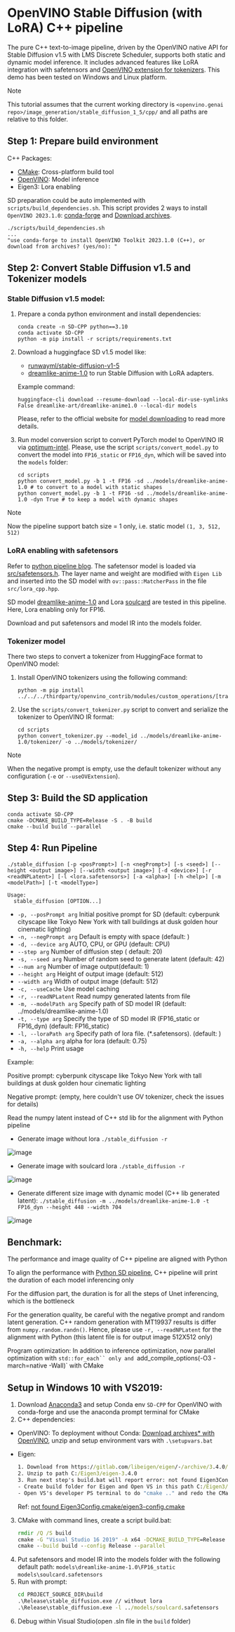 # OpenVINO Stable Diffusion (with LoRA) C++ pipeline
The pure C++ text-to-image pipeline, driven by the OpenVINO native API for Stable Diffusion v1.5 with LMS Discrete Scheduler, supports both static and dynamic model inference. It includes advanced features like LoRA integration with safetensors and [OpenVINO extension for tokenizers](https://github.com/openvinotoolkit/openvino_contrib/blob/master/modules/custom_operations/user_ie_extensions/tokenizer/python/README.md). This demo has been tested on Windows and Linux platform.

> [!NOTE]
>This tutorial assumes that the current working directory is `<openvino.genai repo>/image_generation/stable_diffusion_1_5/cpp/` and all paths are relative to this folder.

## Step 1: Prepare build environment

C++ Packages:
* [CMake](https://cmake.org/download/): Cross-platform build tool
* [OpenVINO](https://docs.openvino.ai/2023.2/openvino_docs_install_guides_overview.html): Model inference
* Eigen3: Lora enabling

SD preparation could be auto implemented with `scripts/build_dependencies.sh`. This script provides 2 ways to install `OpenVINO 2023.1.0`: [conda-forge](https://anaconda.org/conda-forge/openvino) and [Download archives](https://storage.openvinotoolkit.org/repositories/openvino/packages/2023.1/windows/).
```shell
./scripts/build_dependencies.sh
...
"use conda-forge to install OpenVINO Toolkit 2023.1.0 (C++), or download from archives? (yes/no): "
```

## Step 2: Convert Stable Diffusion v1.5 and Tokenizer models

### Stable Diffusion v1.5 model:

1. Prepare a conda python environment and install dependencies:
    ```shell
    conda create -n SD-CPP python==3.10
    conda activate SD-CPP
    python -m pip install -r scripts/requirements.txt
    ```
2. Download a huggingface SD v1.5 model like:
   - [runwayml/stable-diffusion-v1-5](https://huggingface.co/runwayml/stable-diffusion-v1-5)
   - [dreamlike-anime-1.0](https://huggingface.co/dreamlike-art/dreamlike-anime-1.0) to run Stable Diffusion with LoRA adapters.


    Example command:
    ```shell
    huggingface-cli download --resume-download --local-dir-use-symlinks False dreamlike-art/dreamlike-anime1.0 --local-dir models
    ```

    Please, refer to the official website for [model downloading](https://huggingface.co/docs/hub/models-downloading) to read more details.

3. Run model conversion script to convert PyTorch model to OpenVINO IR via [optimum-intel](https://github.com/huggingface/optimum-intel). Please, use the script `scripts/convert_model.py` to convert the model into `FP16_static` or `FP16_dyn`, which will be saved into the `models` folder:
    ```shell
    cd scripts
    python convert_model.py -b 1 -t FP16 -sd ../models/dreamlike-anime-1.0 # to convert to a model with static shapes
    python convert_model.py -b 1 -t FP16 -sd ../models/dreamlike-anime-1.0 -dyn True # to keep a model with dynamic shapes
    ```

> [!NOTE]
>Now the pipeline support batch size = 1 only, i.e. static model `(1, 3, 512, 512)`

### LoRA enabling with safetensors

Refer to [python pipeline blog](https://blog.openvino.ai/blog-posts/enable-lora-weights-with-stable-diffusion-controlnet-pipeline).
The safetensor model is loaded via [src/safetensors.h](https://github.com/hsnyder/safetensors.h). The layer name and weight are modified with
`Eigen Lib` and inserted into the SD model with `ov::pass::MatcherPass` in the file `src/lora_cpp.hpp`. 

SD model [dreamlike-anime-1.0](https://huggingface.co/dreamlike-art/dreamlike-anime-1.0) and Lora [soulcard](https://civitai.com/models/67927?modelVersionId=72591) are tested in this pipeline. Here, Lora enabling only for FP16. 

Download and put safetensors and model IR into the models folder. 

### Tokenizer model

There two steps to convert a tokenizer from HuggingFace format to OpenVINO model:

1. Install OpenVINO tokenizers using the following command:
    ```shell
    python -m pip install ../../../thirdparty/openvino_contrib/modules/custom_operations/[transformers]
    ```
2. Use the `scripts/convert_tokenizer.py` script to convert and serialize the tokenizer to OpenVINO IR format:
    ```shell
    cd scripts
    python convert_tokenizer.py --model_id ../models/dreamlike-anime-1.0/tokenizer/ -o ../models/tokenizer/
    ```

> [!NOTE]
When the negative prompt is empty, use the default tokenizer without any configuration (`-e` or `--useOVExtension`).

## Step 3: Build the SD application

```shell
conda activate SD-CPP
cmake -DCMAKE_BUILD_TYPE=Release -S . -B build
cmake --build build --parallel
```

## Step 4: Run Pipeline
```shell
./stable_diffusion [-p <posPrompt>] [-n <negPrompt>] [-s <seed>] [--height <output image>] [--width <output image>] [-d <device>] [-r <readNPLatent>] [-l <lora.safetensors>] [-a <alpha>] [-h <help>] [-m <modelPath>] [-t <modelType>]

Usage:
  stable_diffusion [OPTION...]
```

* `-p, --posPrompt arg` Initial positive prompt for SD  (default: cyberpunk cityscape like Tokyo New York  with tall buildings at dusk golden hour cinematic lighting)
* `-n, --negPrompt arg` Default is empty with space (default: )
* `-d, --device arg`    AUTO, CPU, or GPU (default: CPU)
* `--step arg`          Number of diffusion step ( default: 20)
* `-s, --seed arg`      Number of random seed to generate latent (default: 42)
* `--num arg`           Number of image output(default: 1)
* `--height arg`        Height of output image (default: 512)
* `--width arg`         Width of output image (default: 512)
* `-c, --useCache`      Use model caching
* `-r, --readNPLatent`  Read numpy generated latents from file
* `-m, --modelPath arg` Specify path of SD model IR (default: ../models/dreamlike-anime-1.0)
* `-t, --type arg`      Specify the type of SD model IR (FP16_static or FP16_dyn) (default: FP16_static)
* `-l, --loraPath arg`  Specify path of lora file. (*.safetensors). (default: )
* `-a, --alpha arg`     alpha for lora (default: 0.75)
* `-h, --help`          Print usage

Example:

Positive prompt: cyberpunk cityscape like Tokyo New York  with tall buildings at dusk golden hour cinematic lighting

Negative prompt: (empty, here couldn't use OV tokenizer, check the issues for details)  

Read the numpy latent instead of C++ std lib for the alignment with Python pipeline 

* Generate image without lora `./stable_diffusion -r`

![image](https://github.com/intel-sandbox/OV_SD_CPP/assets/102195992/66047d66-08a3-4272-abdc-7999d752eea0)

* Generate image with soulcard lora `./stable_diffusion -r`

![image](https://github.com/intel-sandbox/OV_SD_CPP/assets/102195992/0f6e2e3e-74fe-4bd4-bb86-df17cb4bf3f8)

* Generate different size image with dynamic model (C++ lib generated latent): `./stable_diffusion -m ../models/dreamlike-anime-1.0 -t FP16_dyn --height 448 --width 704`

![image](https://github.com/yangsu2022/OV_SD_CPP/assets/102195992/9bd58b64-6688-417e-b435-c0991247b97b)

## Benchmark:

The performance and image quality of C++ pipeline are aligned with Python

To align the performance with [Python SD pipeline](https://github.com/FionaZZ92/OpenVINO_sample/tree/master/SD_controlnet), C++ pipeline will print the duration of each model inferencing only

For the diffusion part, the duration is for all the steps of Unet inferencing, which is the bottleneck

For the generation quality, be careful with the negative prompt and random latent generation. C++ random generation with MT19937 results is differ from `numpy.random.randn()`. Hence, please use `-r, --readNPLatent` for the alignment with Python (this latent file is for output image 512X512 only)

Program optimization: In addition to inference optimization, now parallel optimization with `std::for_each`` only and `add_compile_options(-O3 -march=native -Wall)` with CMake 

## Setup in Windows 10 with VS2019:

1. Download [Anaconda3](https://repo.anaconda.com/archive/Anaconda3-2023.09-0-Windows-x86_64.exe) and setup Conda env `SD-CPP` for OpenVINO with conda-forge and use the anaconda prompt terminal for CMake
2. C++ dependencies:
  * OpenVINO:
    To deployment without Conda: [Download archives* with OpenVINO](https://storage.openvinotoolkit.org/repositories/openvino/packages/2023.1/windows/), unzip and setup environment vars with `.\setupvars.bat`
  * Eigen:
      ```bat
      1. Download from https://gitlab.com/libeigen/eigen/-/archive/3.4.0/eigen-3.4.0.zip 
      2. Unzip to path C:/Eigen3/eigen-3.4.0 
      3. Run next step's build.bat will report error: not found Eigen3Config.cmake/eigen3-config.cmake
      - Create build folder for Eigen and Open VS in this path C:/Eigen3/eigen-3.4.0/build
      - Open VS's developer PS terminal to do "cmake .." and redo the CMake 
      ```

    Ref: [not found Eigen3Config.cmake/eigen3-config.cmake](https://stackoverflow.com/questions/48144415/not-found-eigen3-dir-when-configuring-a-cmake-project-in-windows)
3. CMake with command lines, create a script build.bat:
    ```bat
    rmdir /Q /S build
    cmake -G "Visual Studio 16 2019" -A x64 -DCMAKE_BUILD_TYPE=Release -B build -S .
    cmake --build build --config Release --parallel
    ```
4. Put safetensors and model IR into the models folder with the following default path:
`models\dreamlike-anime-1.0\FP16_static` 
`models\soulcard.safetensors`
5. Run with prompt:  
    ```bat
    cd PROJECT_SOURCE_DIR\build
    .\Release\stable_diffusion.exe // without lora
    .\Release\stable_diffusion.exe -l ../models/soulcard.safetensors
    ```
6. Debug within Visual Studio(open .sln file in the `build` folder)
